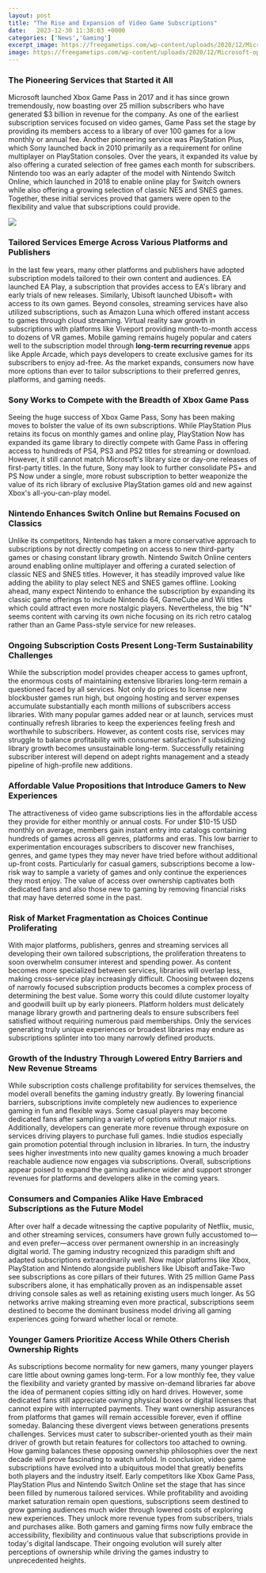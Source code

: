 ```yaml
---
layout: post
title: "The Rise and Expansion of Video Game Subscriptions"
date:   2023-12-30 11:38:03 +0000
categories: ['News','Gaming']
excerpt_image: https://freegametips.com/wp-content/uploads/2020/12/Microsoft-open-to-expanding-Xbox-Game-Pass-with-additional-subscriptions.jpg
image: https://freegametips.com/wp-content/uploads/2020/12/Microsoft-open-to-expanding-Xbox-Game-Pass-with-additional-subscriptions.jpg
---
```


### **The Pioneering Services that Started it All**
Microsoft launched Xbox Game Pass in 2017 and it has since grown tremendously, now boasting over 25 million subscribers who have generated $3 billion in revenue for the company. As one of the earliest subscription services focused on video games, Game Pass set the stage by providing its members access to a library of over 100 games for a low monthly or annual fee. Another pioneering service was PlayStation Plus, which Sony launched back in 2010 primarily as a requirement for online multiplayer on PlayStation consoles. Over the years, it expanded its value by also offering a curated selection of free games each month for subscribers. Nintendo too was an early adapter of the model with Nintendo Switch Online, which launched in 2018 to enable online play for Switch owners while also offering a growing selection of classic NES and SNES games. Together, these initial services proved that gamers were open to the flexibility and value that subscriptions could provide.

![](https://freegametips.com/wp-content/uploads/2020/12/Microsoft-open-to-expanding-Xbox-Game-Pass-with-additional-subscriptions.jpg)
### **Tailored Services Emerge Across Various Platforms and Publishers** 
In the last few years, many other platforms and publishers have adopted subscription models tailored to their own content and audiences. EA launched EA Play, a subscription that provides access to EA's library and early trials of new releases. Similarly, Ubisoft launched Ubisoft+ with access to its own games. Beyond consoles, streaming services have also utilized subscriptions, such as Amazon Luna which offered instant access to games through cloud streaming. Virtual reality saw growth in subscriptions with platforms like Viveport providing month-to-month access to dozens of VR games. Mobile gaming remains hugely popular and caters well to the subscription model through **long-term recurring revenue** apps like Apple Arcade, which pays developers to create exclusive games for its subscribers to enjoy ad-free. As the market expands, consumers now have more options than ever to tailor subscriptions to their preferred genres, platforms, and gaming needs.
### **Sony Works to Compete with the Breadth of Xbox Game Pass** 
Seeing the huge success of Xbox Game Pass, Sony has been making moves to bolster the value of its own subscriptions. While PlayStation Plus retains its focus on monthly games and online play, PlayStation Now has expanded its game library to directly compete with Game Pass in offering access to hundreds of PS4, PS3 and PS2 titles for streaming or download. However, it still cannot match Microsoft's library size or day-one releases of first-party titles. In the future, Sony may look to further consolidate PS+ and PS Now under a single, more robust subscription to better weaponize the value of its rich library of exclusive PlayStation games old and new against Xbox's all-you-can-play model. 
### **Nintendo Enhances Switch Online but Remains Focused on Classics**
Unlike its competitors, Nintendo has taken a more conservative approach to subscriptions by not directly competing on access to new third-party games or chasing constant library growth. Nintendo Switch Online centers around enabling online multiplayer and offering a curated selection of classic NES and SNES titles. However, it has steadily improved value like adding the ability to play select NES and SNES games offline. Looking ahead, many expect Nintendo to enhance the subscription by expanding its classic game offerings to include Nintendo 64, GameCube and Wii titles which could attract even more nostalgic players. Nevertheless, the big "N" seems content with carving its own niche focusing on its rich retro catalog rather than an Game Pass-style service for new releases.
### **Ongoing Subscription Costs Present Long-Term Sustainability Challenges** 
While the subscription model provides cheaper access to games upfront, the enormous costs of maintaining extensive libraries long-term remain a questioned faced by all services. Not only do prices to license new blockbuster games run high, but ongoing hosting and server expenses accumulate substantially each month millions of subscribers access libraries. With many popular games added near or at launch, services must continually refresh libraries to keep the experiences feeling fresh and worthwhile to subscribers. However, as content costs rise, services may struggle to balance profitability with consumer satisfaction if subsidizing library growth becomes unsustainable long-term. Successfully retaining subscriber interest will depend on adept rights management and a steady pipeline of high-profile new additions.
### **Affordable Value Propositions that Introduce Gamers to New Experiences**  
The attractiveness of video game subscriptions lies in the affordable access they provide for either monthly or annual costs. For under $10-15 USD monthly on average, members gain instant entry into catalogs containing hundreds of games across all genres, platforms and eras. This low barrier to experimentation encourages subscribers to discover new franchises, genres, and game types they may never have tried before without additional up-front costs. Particularly for casual gamers, subscriptions become a low-risk way to sample a variety of games and only continue the experiences they most enjoy. The value of access over ownership captivates both dedicated fans and also those new to gaming by removing financial risks that may have deterred some in the past.
### **Risk of Market Fragmentation as Choices Continue Proliferating**
With major platforms, publishers, genres and streaming services all developing their own tailored subscriptions, the proliferation threatens to soon overwhelm consumer interest and spending power. As content becomes more specialized between services, libraries will overlap less, making cross-service play increasingly difficult. Choosing between dozens of narrowly focused subscription products becomes a complex process of determining the best value. Some worry this could dilute customer loyalty and goodwill built up by early pioneers. Platform holders must delicately manage library growth and partnering deals to ensure subscribers feel satisfied without requiring numerous paid memberships. Only the services generating truly unique experiences or broadest libraries may endure as subscriptions splinter into too many narrowly defined products.
### **Growth of the Industry Through Lowered Entry Barriers and New Revenue Streams** 
While subscription costs challenge profitability for services themselves, the model overall benefits the gaming industry greatly. By lowering financial barriers, subscriptions invite completely new audiences to experience gaming in fun and flexible ways. Some casual players may become dedicated fans after sampling a variety of options without major risks. Additionally, developers can generate more revenue through exposure on services driving players to purchase full games. Indie studios especially gain promotion potential through inclusion in libraries. In turn, the industry sees higher investments into new quality games knowing a much broader reachable audience now engages via subscriptions. Overall, subscriptions appear poised to expand the gaming audience wider and support stronger revenues for platforms and developers alike in the coming years.
### **Consumers and Companies Alike Have Embraced Subscriptions as the Future Model**
After over half a decade witnessing the captive popularity of Netflix, music, and other streaming services, consumers have grown fully accustomed to—and even prefer—access over permanent ownership in an increasingly digital world. The gaming industry recognized this paradigm shift and adapted subscriptions extraordinarily well. Now major platforms like Xbox, PlayStation and Nintendo alongside publishers like Ubisoft andTake-Two see subscriptions as core pillars of their futures. With 25 million Game Pass subscribers alone, it has emphatically proven as an indispensable asset driving console sales as well as retaining existing users much longer. As 5G networks arrive making streaming even more practical, subscriptions seem destined to become the dominant business model driving all gaming experiences going forward whether local or remote.
### **Younger Gamers Prioritize Access While Others Cherish Ownership Rights**  
As subscriptions become normality for new gamers, many younger players care little about owning games long-term. For a low monthly fee, they value the flexibility and variety granted by massive on-demand libraries far above the idea of permanent copies sitting idly on hard drives. However, some dedicated fans still appreciate owning physical boxes or digital licenses that cannot expire with interrupted payments. They want ownership assurances from platforms that games will remain accessible forever, even if offline someday. Balancing these divergent views between generations presents challenges. Services must cater to subscriber-oriented youth as their main driver of growth but retain features for collectors too attached to owning. How gaming balances these opposing ownership philosophies over the next decade will prove fascinating to watch unfold.
In conclusion, video game subscriptions have evolved into a ubiquitous model that greatly benefits both players and the industry itself. Early competitors like Xbox Game Pass, PlayStation Plus and Nintendo Switch Online set the stage that has since been filled by numerous tailored services. While profitability and avoiding market saturation remain open questions, subscriptions seem destined to grow gaming audiences much wider through lowered costs of exploring new experiences. They unlock more revenue types from subscribers, trials and purchases alike. Both gamers and gaming firms now fully embrace the accessibility, flexibility and continuous value that subscriptions provide in today's digital landscape. Their ongoing evolution will surely alter perceptions of ownership while driving the games industry to unprecedented heights.   